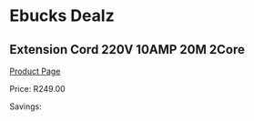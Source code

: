 
# Ebucks Dealz
## Extension Cord 220V 10AMP 20M 2Core
[Product Page](https://www.ebucks.com/web/shop/productSelected.do?prodId=1200602085&catId=370101825)

Price: R249.00

Savings: 


	